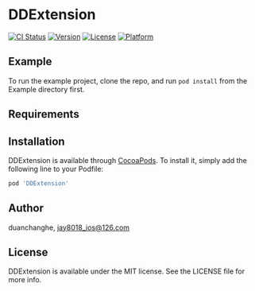 # DDExtension

[![CI Status](https://img.shields.io/travis/duanchanghe/DDExtension.svg?style=flat)](https://travis-ci.org/duanchanghe/DDExtension)
[![Version](https://img.shields.io/cocoapods/v/DDExtension.svg?style=flat)](https://cocoapods.org/pods/DDExtension)
[![License](https://img.shields.io/cocoapods/l/DDExtension.svg?style=flat)](https://cocoapods.org/pods/DDExtension)
[![Platform](https://img.shields.io/cocoapods/p/DDExtension.svg?style=flat)](https://cocoapods.org/pods/DDExtension)

## Example

To run the example project, clone the repo, and run `pod install` from the Example directory first.

## Requirements

## Installation

DDExtension is available through [CocoaPods](https://cocoapods.org). To install
it, simply add the following line to your Podfile:

```ruby
pod 'DDExtension'
```

## Author

duanchanghe, jay8018_ios@126.com

## License

DDExtension is available under the MIT license. See the LICENSE file for more info.
